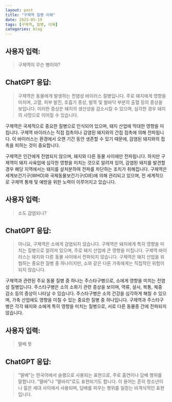 ```yaml
---
layout: post
title: "구제역 질병 이해"
date: 2023-05-19
tags: [구제역, 질병, 이해]
categories: blog
---
```


## 사용자 입력:
> 구제역이 무슨 병이야?

## ChatGPT 응답:
> 구제역은 동물에게 발생하는 전염성 바이러스 질병입니다. 주로 돼지에게 영향을 미치며, 고열, 피부 발진, 호흡기 증상, 발목 및 발바닥 부분의 출혈 등의 증상을 보입니다. 이러한 증상은 돼지의 생산성을 감소시킬 수 있으며, 심각한 경우 돼지의 사망으로 이어질 수 있습니다.

구제역은 국제적으로 중요한 질병으로 인식되어 있으며, 돼지 산업에 막대한 영향을 미칩니다. 구제역 바이러스는 직접 접촉이나 감염된 돼지와의 간접 접촉에 의해 전파됩니다. 이 바이러스는 환경에서 오랜 기간 동안 생존할 수 있기 때문에, 감염된 돼지와의 접촉을 피하는 것이 중요합니다.

구제역은 인간에게 전염되지 않으며, 돼지와 다른 동물 사이에만 전파됩니다. 하지만 구제역이 돼지 사육업에 심각한 영향을 미치는 것으로 알려져 있어, 감염된 돼지를 발견할 경우 해당 지역에서는 돼지를 살처분하여 전파를 차단하는 조치가 취해집니다. 구제역은 세계보건기구(WHO)와 국제동물보건기구(OIE)에 의해 관리되고 있으며, 전 세계적으로 구제역 통제 및 예방을 위한 노력이 이루어지고 있습니다.

## 사용자 입력:
> 소도 감염되나?

## ChatGPT 응답:
> 아니요, 구제역은 소에게 감염되지 않습니다. 구제역은 돼지에게 특히 영향을 미치는 질병으로 알려져 있으며, 주로 돼지 산업에 큰 영향을 미칩니다. 구제역 바이러스는 돼지와 다른 동물 사이에서 전파되지 않습니다. 구제역은 돼지 산업을 위협하는 중요한 질병 중 하나이지만, 소와 같은 다른 가축에게는 직접적인 위험이 되지 않습니다.

구제역과 관련된 주요 동물 질병 중 하나는 주스타구병으로, 소에게 영향을 미치는 전염성 질병입니다. 주스타구병은 소의 소화기 관련 증상을 보이며, 역류, 설사, 복통, 체중 감소 등의 증상이 나타날 수 있습니다. 주스타구병은 소의 건강을 심각하게 해칠 수 있으며, 가축 산업에도 영향을 미칠 수 있는 중요한 질병 중 하나입니다. 구제역과 주스타구병은 각각 돼지와 소에게 특히 영향을 미치는 질병으로, 서로 다른 동물종 간에 전파되지 않습니다.

## 사용자 입력:
> 딸배 뜻

## ChatGPT 응답:
> "딸배"는 한국어에서 슬랭으로 사용되는 표현으로, 주로 흡연이나 담배 행위를 말합니다. "딸바"나 "딸바리"로도 표현되기도 합니다. 이 용어는 흔히 청소년이나 젊은 세대 사이에서 사용되며, 담배를 피우는 행위를 일컫는 비격식적인 표현입니다.

